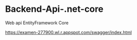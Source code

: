 # Backend-Api-.net-core
Web api EntityFramework Core

https://examen-277900.wl.r.appspot.com/swagger/index.html
